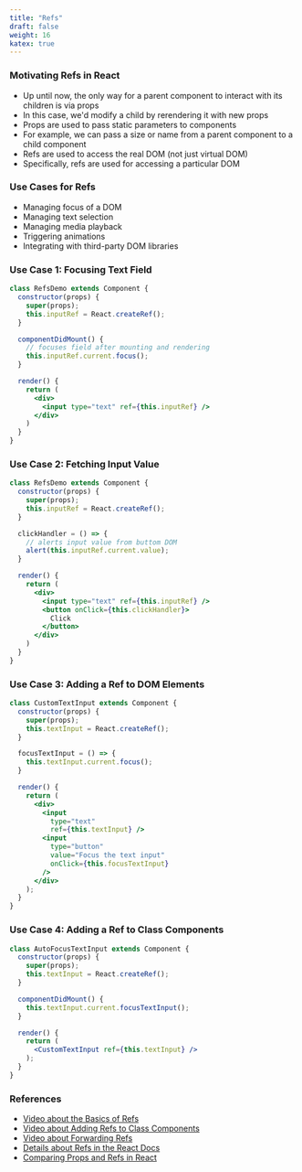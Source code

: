 ```yaml
---
title: "Refs"
draft: false
weight: 16
katex: true
---
```


### Motivating Refs in React
- Up until now, the only way for a parent component to interact with its children is via props
- In this case, we'd modify a child by rerendering it with new props
- Props are used to pass static parameters to components
- For example, we can pass a size or name from a parent component to a child component
- Refs are used to access the real DOM (not just virtual DOM)
- Specifically, refs are used for accessing a particular DOM

### Use Cases for Refs
- Managing focus of a DOM
- Managing text selection
- Managing media playback
- Triggering animations
- Integrating with third-party DOM libraries

### Use Case 1: Focusing Text Field

```jsx
class RefsDemo extends Component {
  constructor(props) {
    super(props);
    this.inputRef = React.createRef();
  }

  componentDidMount() {
    // focuses field after mounting and rendering
    this.inputRef.current.focus();
  }

  render() {
    return (
      <div>
        <input type="text" ref={this.inputRef} />
      </div>
    )
  }
}
```

### Use Case 2: Fetching Input Value

```jsx
class RefsDemo extends Component {
  constructor(props) {
    super(props);
    this.inputRef = React.createRef();
  }

  clickHandler = () => {
    // alerts input value from buttom DOM
    alert(this.inputRef.current.value);
  }

  render() {
    return (
      <div>
        <input type="text" ref={this.inputRef} />
        <button onClick={this.clickHandler}>
          Click
        </button>
      </div>
    )
  }
}
```

### Use Case 3: Adding a Ref to DOM Elements

```jsx
class CustomTextInput extends Component {
  constructor(props) {
    super(props);
    this.textInput = React.createRef();
  }

  focusTextInput = () => {
    this.textInput.current.focus();
  }

  render() {
    return (
      <div>
        <input
          type="text"
          ref={this.textInput} />
        <input
          type="button"
          value="Focus the text input"
          onClick={this.focusTextInput}
        />
      </div>
    );
  }
}
```

### Use Case 4: Adding a Ref to Class Components

```jsx
class AutoFocusTextInput extends Component {
  constructor(props) {
    super(props);
    this.textInput = React.createRef();
  }

  componentDidMount() {
    this.textInput.current.focusTextInput();
  }

  render() {
    return (
      <CustomTextInput ref={this.textInput} />
    );
  }
}
```

### References
- [Video about the Basics of Refs](https://www.youtube.com/watch?v=FXa9mMTKOu8&list=PLC3y8-rFHvwgg3vaYJgHGnModB54rxOk3&index=28)
- [Video about Adding Refs to Class Components](https://www.youtube.com/watch?v=8aCXVC9Qmto&list=PLC3y8-rFHvwgg3vaYJgHGnModB54rxOk3&index=29)
- [Video about Forwarding Refs](https://www.youtube.com/watch?v=RLWniwmfdq4&list=PLC3y8-rFHvwgg3vaYJgHGnModB54rxOk3&index=30)
- [Details about Refs in the React Docs](https://reactjs.org/docs/refs-and-the-dom.html)
- [Comparing Props and Refs in React](https://stackoverflow.com/a/31770187/12777044)
